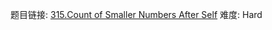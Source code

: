 题目链接: [315.Count of Smaller Numbers After Self][1]
难度: Hard

[1]: https://leetcode.com/problems/count-of-smaller-numbers-after-self/